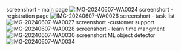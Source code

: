 screenshort - main page ![IMG-20240607-WA0024](https://github.com/mohitsinghrajput8349/GrowTask/assets/119424794/b18ee8fa-d796-47a5-b8fe-d4446a589988)
screenshort - registration page ![IMG-20240607-WA0026](https://github.com/mohitsinghrajput8349/GrowTask/assets/119424794/0c37fbc8-dff4-4f68-9f63-efca8a383c33)
screenshort - task list ![IMG-20240607-WA0027](https://github.com/mohitsinghrajput8349/GrowTask/assets/119424794/a1eda45a-75d0-4c50-b980-92008fc506d1)
screenshort -customer support ![IMG-20240607-WA0028](https://github.com/mohitsinghrajput8349/GrowTask/assets/119424794/ec5d8381-5289-4e04-8eba-a6587a698737)
screenshort - learn time mangment ![IMG-20240607-WA0030](https://github.com/mohitsinghrajput8349/GrowTask/assets/119424794/3f6e1ecc-0ba8-44d3-a745-817823d68717)
screenshort ML object detector ![IMG-20240607-WA0034](https://github.com/mohitsinghrajput8349/GrowTask/assets/119424794/eb2cb962-8de4-405c-9760-7576cdf0917d)

